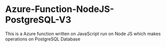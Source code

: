 # Azure-Function-NodeJS-PostgreSQL-V3
This is a Azure function written on JavaScript run on Node JS which makes operations on PostgreSQL Database
